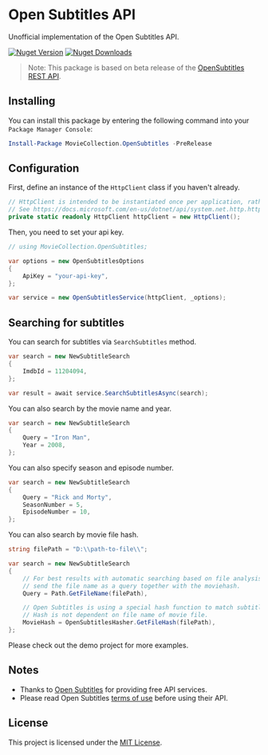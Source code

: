 ﻿# Open Subtitles API
Unofficial implementation of the Open Subtitles API.

[![Nuget Version][nuget-shield]][nuget]
[![Nuget Downloads][nuget-shield-dl]][nuget]

> Note: This package is based on beta release of the [OpenSubtitles REST API][opensub-docs].

## Installing
You can install this package by entering the following command into your `Package Manager Console`:
```powershell
Install-Package MovieCollection.OpenSubtitles -PreRelease
```

## Configuration
First, define an instance of the `HttpClient` class if you haven't already.
```csharp
// HttpClient is intended to be instantiated once per application, rather than per-use.
// See https://docs.microsoft.com/en-us/dotnet/api/system.net.http.httpclient
private static readonly HttpClient httpClient = new HttpClient();
```

Then, you need to set your api key.
```csharp
// using MovieCollection.OpenSubtitles;

var options = new OpenSubtitlesOptions
{
    ApiKey = "your-api-key",
};

var service = new OpenSubtitlesService(httpClient, _options);
```

## Searching for subtitles
You can search for subtitles via `SearchSubtitles` method.
```csharp
var search = new NewSubtitleSearch
{
    ImdbId = 11204094,
};

var result = await service.SearchSubtitlesAsync(search);
```

You can also search by the movie name and year.
```csharp
var search = new NewSubtitleSearch
{
    Query = "Iron Man",
    Year = 2008,
};
```

You can also specify season and episode number.
```csharp
var search = new NewSubtitleSearch
{
    Query = "Rick and Morty",
    SeasonNumber = 5,
    EpisodeNumber = 10,
};
```

You can also search by movie file hash.
```csharp
string filePath = "D:\\path-to-file\\";

var search = new NewSubtitleSearch
{
    // For best results with automatic searching based on file analysis,
    // send the file name as a query together with the moviehash.
    Query = Path.GetFileName(filePath),

    // Open Subtitles is using a special hash function to match subtitle files against movie files.
    // Hash is not dependent on file name of movie file.
    MovieHash = OpenSubtitlesHasher.GetFileHash(filePath),
};
```

Please check out the demo project for more examples.

## Notes
- Thanks to [Open Subtitles][opensub] for providing free API services. 
- Please read Open Subtitles [terms of use][opensub-terms] before using their API.

## License
This project is licensed under the [MIT License](LICENSE).

[nuget]: https://www.nuget.org/packages/MovieCollection.OpenSubtitles
[nuget-shield]: https://img.shields.io/nuget/v/MovieCollection.OpenSubtitles.svg?label=Release
[nuget-shield-dl]: https://img.shields.io/nuget/dt/MovieCollection.OpenSubtitles?label=Downloads&color=red

[opensub]: https://www.opensubtitles.com
[opensub-docs]: https://opensubtitles.stoplight.io
[opensub-terms]: https://www.opensubtitles.com/en/tos